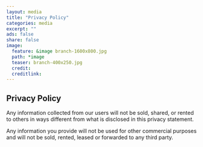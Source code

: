 ```yaml
---
layout: media
title: "Privacy Policy"
categories: media
excerpt: ""
ads: false
share: false
image:
  feature: &image branch-1600x800.jpg
  path: *image
  teaser: branch-400x250.jpg
  credit: 
  creditlink: 
---
```


## Privacy Policy

Any information collected from our users will not be sold, shared, or rented to others in ways different from what is disclosed in this privacy statement.

Any information you provide will not be used for other commercial purposes and will not be sold, rented, leased or forwarded to any third party.